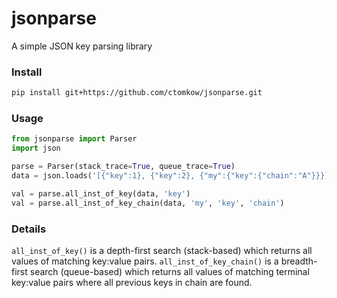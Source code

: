# jsonparse
A simple JSON key parsing library

### Install
```bash
pip install git+https://github.com/ctomkow/jsonparse.git
```

### Usage
```python
from jsonparse import Parser
import json

parse = Parser(stack_trace=True, queue_trace=True)
data = json.loads('[{"key":1}, {"key":2}, {"my":{"key":{"chain":"A"}}}]')

val = parse.all_inst_of_key(data, 'key')
val = parse.all_inst_of_key_chain(data, 'my', 'key', 'chain')
```
### Details
`all_inst_of_key()` is a depth-first search (stack-based) which returns all values of matching key:value pairs.
`all_inst_of_key_chain()` is a breadth-first search (queue-based) which returns all values of matching terminal key:value pairs where all previous keys in chain are found.
